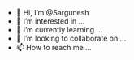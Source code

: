 - 👋 Hi, I’m @Sargunesh
- 👀 I’m interested in ...
- 🌱 I’m currently learning ...
- 💞️ I’m looking to collaborate on ...
- 📫 How to reach me ...

<!---
Sargunesh/Sargunesh is a ✨ special ✨ repository because its `README.md` (this file) appears on your GitHub profile.
You can click the Preview link to take a look at your changes.
--->
